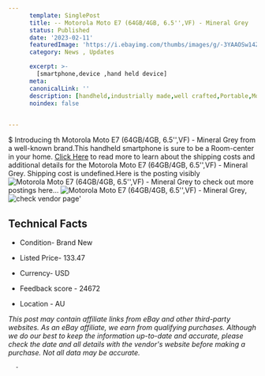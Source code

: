 ```yaml
---
      template: SinglePost
      title: -- Motorola Moto E7 (64GB/4GB, 6.5'',VF) - Mineral Grey
      status: Published
      date: '2023-02-11'
      featuredImage: 'https://i.ebayimg.com/thumbs/images/g/-3YAAOSw14ZjjvtF/s-l225.jpg'
      category: News , Updates

      excerpt: >-
        [smartphone,device ,hand held device]
      meta:
      canonicalLink: ''
      description: [handheld,industrially made,well crafted,Portable,Mobile,Compact,Convenient,Lightweight,Maneuverable,Man-portable,Miniature,Carriable,Hand-held,Light,Holdable,Transportable,Mobile device,Pocket-sized,On-the-go,Wireless,Cordless,Compact size,Convenient size, smartphone,device ,hand held device]
      noindex: false
      

---
```

$
      Introducing th Motorola Moto E7 (64GB/4GB, 6.5'',VF) - Mineral Grey from a well-known brand.This handheld smartphone is sure to be a Room-center in your home. [Click Here](https://www.ebay.com/itm/165817250010?hash=item269b7a70da%3Ag%3A-3YAAOSw14ZjjvtF&mkevt=1&mkcid=1&mkrid=711-53200-19255-0&campid=%253CePNCampaignId%253E&customid=%253CreferenceId%253E&toolid=10049) to read more to learn about the shipping costs and additional details for the Motorola Moto E7 (64GB/4GB, 6.5'',VF) - Mineral Grey. Shipping cost is undefined.Here is the posting visibly ![Motorola Moto E7 (64GB/4GB, 6.5'',VF) - Mineral Grey](https://i.ebayimg.com/thumbs/images/g/-3YAAOSw14ZjjvtF/s-l225.jpg) to check out more postings here... ![Motorola Moto E7 (64GB/4GB, 6.5'',VF) - Mineral Grey](https://i.ebayimg.com/images/g/-3YAAOSw14ZjjvtF/s-l1200.jpg), ![check vendor page](https://origin-galleryplus.ebayimg.com/ws/web/165817250010_2_0_1/225x225.jpg,https://origin-galleryplus.ebayimg.com/ws/web/165817250010_3_0_1/225x225.jpg,https://origin-galleryplus.ebayimg.com/ws/web/165817250010_4_0_1/225x225.jpg)'

      

 ## Technical Facts 



     
      

 - Condition- Brand New 


      

 - Listed Price- 133.47 


      

 - Currency- USD 


      

 - Feedback score - 24672 


      

 - Location - AU 


      
      

 *_This post may contain affiliate links from eBay and other third-party websites. As an eBay affiliate, we earn from qualifying purchases. Although we do our best to keep the information up-to-date and accurate, please check the date and all details with the vendor's website before making a purchase. Not all data may be accurate._*




      -
